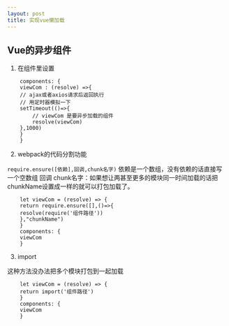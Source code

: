 ```yaml
---
layout: post
title: 实现vue懒加载
---
```


## Vue的异步组件




1. 在组件里设置

```
    components: {
    viewCom : (resolve) =>{
    // ajax或者axios请求后返回执行
    // 用定时器模拟一下
    setTimeout(()=>{
        // viewCom 是要异步加载的组件
        resolve(viewCom)
    },1000)
    }
    }
```

2. webpack的代码分割功能

`require.ensure([依赖],回调,chunk名字)`
依赖是一个数组，没有依赖的话直接写一个空数组
回调
chunk名字：如果想让两甚至更多的模块同一时间加载的话把chunkName设置成一样的就可以打包加载了。

```
    let viewCom = (resolve) => {
    return require.ensure([],()=>{
    resolve(require('组件路径'))
    },"chunkName")
    }
    components: {
    viewCom
    }
```

3. import

这种方法没办法把多个模块打包到一起加载

```
    let viewCom = (resolve) => {
    return import('组件路径')
    }
    components: {
    viewCom
    }
```

